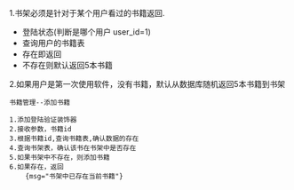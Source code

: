 1.书架必须是针对于某个用户看过的书籍返回.

* 登陆状态(判断是哪个用户 user_id=1)
* 查询用户的书籍表
* 存在即返回
* 不存在则默认返回5本书籍

2.如果用户是第一次使用软件，没有书籍，默认从数据库随机返回5本书籍到书架

```
书籍管理--添加书籍

1.添加登陆验证装饰器
2.接收参数，书籍id
3.根据书籍id,查询书籍表,确认数据的存在
4.查询书架表，确认该书在书架中是否存在
5.如果书架中不存在，则添加书籍
6.如果存在，返回
	{msg="书架中已存在当前书籍"}
```